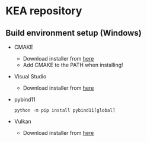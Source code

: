[To view this document in a nicely rendered format, shift+ctrl+v in VS Code]::
[Syntax guide at: https://www.markdownguide.org/basic-syntax/]::

# KEA repository

## Build environment setup (Windows)

- CMAKE
	- Download installer from [here](https://cmake.org/)
	- Add CMAKE to the PATH when installing!

- Visual Studio
	- Download installer from [here](https://visualstudio.microsoft.com/thank-you-downloading-visual-studio/?sku=Community&channel=Release)

- pybind11
	```
	python -m pip install pybind11[global]
	```

- Vulkan
	- Download installer from [here](https://vulkan.lunarg.com/sdk/home)
